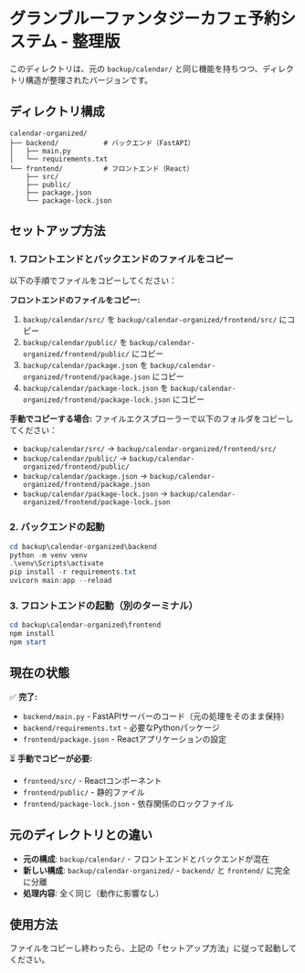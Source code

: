 # グランブルーファンタジーカフェ予約システム - 整理版

このディレクトリは、元の `backup/calendar/` と同じ機能を持ちつつ、ディレクトリ構造が整理されたバージョンです。

## ディレクトリ構成

```
calendar-organized/
├── backend/           # バックエンド（FastAPI）
│   ├── main.py
│   └── requirements.txt
└── frontend/          # フロントエンド（React）
    ├── src/
    ├── public/
    ├── package.json
    └── package-lock.json
```

## セットアップ方法

### 1. フロントエンドとバックエンドのファイルをコピー

以下の手順でファイルをコピーしてください：

**フロントエンドのファイルをコピー:**
1. `backup/calendar/src/` を `backup/calendar-organized/frontend/src/` にコピー
2. `backup/calendar/public/` を `backup/calendar-organized/frontend/public/` にコピー
3. `backup/calendar/package.json` を `backup/calendar-organized/frontend/package.json` にコピー
4. `backup/calendar/package-lock.json` を `backup/calendar-organized/frontend/package-lock.json` にコピー

**手動でコピーする場合:**
ファイルエクスプローラーで以下のフォルダをコピーしてください：
- `backup/calendar/src/` → `backup/calendar-organized/frontend/src/`
- `backup/calendar/public/` → `backup/calendar-organized/frontend/public/`
- `backup/calendar/package.json` → `backup/calendar-organized/frontend/package.json`
- `backup/calendar/package-lock.json` → `backup/calendar-organized/frontend/package-lock.json`

### 2. バックエンドの起動

```powershell
cd backup\calendar-organized\backend
python -m venv venv
.\venv\Scripts\activate
pip install -r requirements.txt
uvicorn main:app --reload
```

### 3. フロントエンドの起動（別のターミナル）

```powershell
cd backup\calendar-organized\frontend
npm install
npm start
```

## 現在の状態

✅ **完了:**
- `backend/main.py` - FastAPIサーバーのコード（元の処理をそのまま保持）
- `backend/requirements.txt` - 必要なPythonパッケージ
- `frontend/package.json` - Reactアプリケーションの設定

⏳ **手動でコピーが必要:**
- `frontend/src/` - Reactコンポーネント
- `frontend/public/` - 静的ファイル
- `frontend/package-lock.json` - 依存関係のロックファイル

## 元のディレクトリとの違い

- **元の構成**: `backup/calendar/` - フロントエンドとバックエンドが混在
- **新しい構成**: `backup/calendar-organized/` - `backend/` と `frontend/` に完全に分離
- **処理内容**: 全く同じ（動作に影響なし）

## 使用方法

ファイルをコピーし終わったら、上記の「セットアップ方法」に従って起動してください。

